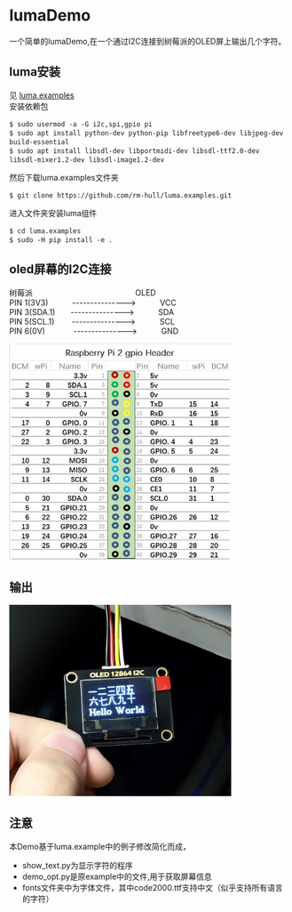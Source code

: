 # lumaDemo
一个简单的lumaDemo,在一个通过I2C连接到树莓派的OLED屏上输出几个字符。

## luma安装
见 [luma.examples](https://github.com/rm-hull/luma.examples)  
安装依赖包

    $ sudo usermod -a -G i2c,spi,gpio pi
    $ sudo apt install python-dev python-pip libfreetype6-dev libjpeg-dev build-essential
    $ sudo apt install libsdl-dev libportmidi-dev libsdl-ttf2.0-dev libsdl-mixer1.2-dev libsdl-image1.2-dev

然后下载luma.examples文件夹  

    $ git clone https://github.com/rm-hull/luma.examples.git
    
进入文件夹安装luma组件  

    $ cd luma.examples
    $ sudo -H pip install -e .

## oled屏幕的I2C连接
树莓派                                                OLED    
PIN 1(3V3)           --------------->           VCC    
PIN 3(SDA.1)       --------------->           SDA    
PIN 5(SCL.1)        --------------->           SCL    
PIN 6(0V)              --------------->           GND  


<img src="gpio.png" width="400" alt="GPIO引脚图"/>

## 输出
<img src="output.jpg" width="400" alt="输出图"/>

## 注意
本Demo基于luma.example中的例子修改简化而成，  
* show_text.py为显示字符的程序
* demo_opt.py是原example中的文件,用于获取屏幕信息
* fonts文件夹中为字体文件，其中code2000.ttf支持中文（似乎支持所有语言的字符）
